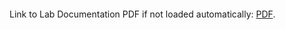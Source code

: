 <object data="https://github.com/Luna-McBride/School_Work/blob/master/Grad/CSCI-5576-High-Preformance-Scientific-Computing/Lab12/HPSC_Lab12.pdf" type="application/pdf" width="700px" height="700px">
    <embed src="https://github.com/Luna-McBride/School_Work/blob/master/Grad/CSCI-5576-High-Preformance-Scientific-Computing/Lab12/HPSC_Lab12.pdf">
        <p>Link to Lab Documentation PDF if not loaded automatically: <a href="https://github.com/Luna-McBride/School_Work/blob/master/Grad/CSCI-5576-High-Preformance-Scientific-Computing/Lab12/HPSC_Lab12.pdf"> PDF</a>.</p>
    </embed>
</object>
